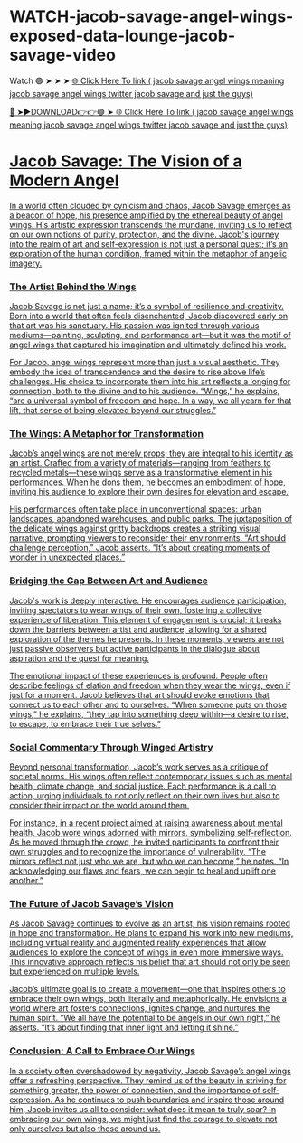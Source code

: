 # WATCH-jacob-savage-angel-wings-exposed-data-lounge-jacob-savage-video
Watch 🟢 ➤ ➤ ➤ <a href="https://gytrix.cfd/xfgjgjadg"> 🌐 Click Here To link ( jacob savage angel wings meaning jacob savage angel wings twitter jacob savage and just the guys) 

🔴 ➤►DOWNLOAD👉👉🟢 ➤<a href="https://gytrix.cfd/xfgjgjadg"> 🌐 Click Here To link ( jacob savage angel wings meaning jacob savage angel wings twitter jacob savage and just the guys) 
# Jacob Savage: The Vision of a Modern Angel

In a world often clouded by cynicism and chaos, Jacob Savage emerges as a beacon of hope, his presence amplified by the ethereal beauty of angel wings. His artistic expression transcends the mundane, inviting us to reflect on our own notions of purity, protection, and the divine. Jacob's journey into the realm of art and self-expression is not just a personal quest; it’s an exploration of the human condition, framed within the metaphor of angelic imagery.

### The Artist Behind the Wings

Jacob Savage is not just a name; it’s a symbol of resilience and creativity. Born into a world that often feels disenchanted, Jacob discovered early on that art was his sanctuary. His passion was ignited through various mediums—painting, sculpting, and performance art—but it was the motif of angel wings that captured his imagination and ultimately defined his work.

For Jacob, angel wings represent more than just a visual aesthetic. They embody the idea of transcendence and the desire to rise above life’s challenges. His choice to incorporate them into his art reflects a longing for connection, both to the divine and to his audience. “Wings,” he explains, “are a universal symbol of freedom and hope. In a way, we all yearn for that lift, that sense of being elevated beyond our struggles.”

### The Wings: A Metaphor for Transformation

Jacob’s angel wings are not merely props; they are integral to his identity as an artist. Crafted from a variety of materials—ranging from feathers to recycled metals—these wings serve as a transformative element in his performances. When he dons them, he becomes an embodiment of hope, inviting his audience to explore their own desires for elevation and escape.

His performances often take place in unconventional spaces: urban landscapes, abandoned warehouses, and public parks. The juxtaposition of the delicate wings against gritty backdrops creates a striking visual narrative, prompting viewers to reconsider their environments. “Art should challenge perception,” Jacob asserts. “It’s about creating moments of wonder in unexpected places.”

### Bridging the Gap Between Art and Audience

Jacob's work is deeply interactive. He encourages audience participation, inviting spectators to wear wings of their own, fostering a collective experience of liberation. This element of engagement is crucial; it breaks down the barriers between artist and audience, allowing for a shared exploration of the themes he presents. In these moments, viewers are not just passive observers but active participants in the dialogue about aspiration and the quest for meaning.

The emotional impact of these experiences is profound. People often describe feelings of elation and freedom when they wear the wings, even if just for a moment. Jacob believes that art should evoke emotions that connect us to each other and to ourselves. “When someone puts on those wings,” he explains, “they tap into something deep within—a desire to rise, to escape, to embrace their true selves.”

### Social Commentary Through Winged Artistry

Beyond personal transformation, Jacob’s work serves as a critique of societal norms. His wings often reflect contemporary issues such as mental health, climate change, and social justice. Each performance is a call to action, urging individuals to not only reflect on their own lives but also to consider their impact on the world around them.

For instance, in a recent project aimed at raising awareness about mental health, Jacob wore wings adorned with mirrors, symbolizing self-reflection. As he moved through the crowd, he invited participants to confront their own struggles and to recognize the importance of vulnerability. “The mirrors reflect not just who we are, but who we can become,” he notes. “In acknowledging our flaws and fears, we can begin to heal and uplift one another.”

### The Future of Jacob Savage’s Vision

As Jacob Savage continues to evolve as an artist, his vision remains rooted in hope and transformation. He plans to expand his work into new mediums, including virtual reality and augmented reality experiences that allow audiences to explore the concept of wings in even more immersive ways. This innovative approach reflects his belief that art should not only be seen but experienced on multiple levels.

Jacob’s ultimate goal is to create a movement—one that inspires others to embrace their own wings, both literally and metaphorically. He envisions a world where art fosters connections, ignites change, and nurtures the human spirit. “We all have the potential to be angels in our own right,” he asserts. “It’s about finding that inner light and letting it shine.”

### Conclusion: A Call to Embrace Our Wings

In a society often overshadowed by negativity, Jacob Savage’s angel wings offer a refreshing perspective. They remind us of the beauty in striving for something greater, the power of connection, and the importance of self-expression. As he continues to push boundaries and inspire those around him, Jacob invites us all to consider: what does it mean to truly soar? In embracing our own wings, we might just find the courage to elevate not only ourselves but also those around us.
